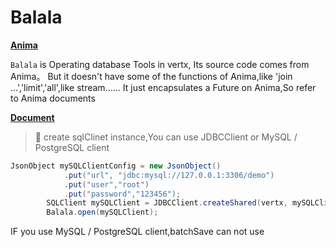 # Balala

 
**[Anima](https://github.com/biezhi/anima)**

`Balala` is Operating database Tools in vertx, Its source code comes from Anima。
But it doesn't have some of the functions of Anima,like 'join ...','limit','all',like stream...... 
It just encapsulates a Future on Anima,So refer to Anima documents

**[Document](https://github.com/biezhi/anima/wiki)**


> 📕 create sqlClinet instance,You can use JDBCClient  or MySQL / PostgreSQL client
```java
JsonObject mySQLClientConfig = new JsonObject()
            .put("url", "jdbc:mysql://127.0.0.1:3306/demo")
            .put("user","root")
            .put("password","123456");
        SQLClient mySQLClient = JDBCClient.createShared(vertx, mySQLClientConfig);
        Balala.open(mySQLClient);

```

IF you use MySQL / PostgreSQL client,batchSave can not use
